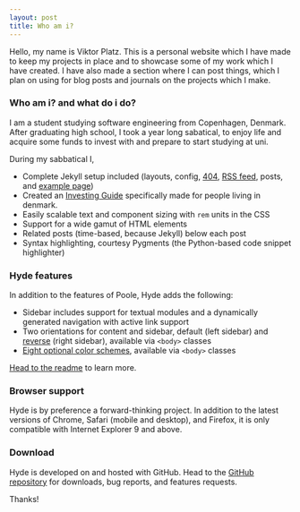 ```yaml
---
layout: post
title: Who am i?
---
```


Hello, my name is Viktor Platz. This is a personal website which I have made to keep my projects in place and to showcase some of my work which I have created. I have also made a section where I can post things, which I plan on using for blog posts and journals on the projects which I make.

### Who am i? and what do i do?

I am a student studying software engineering from Copenhagen, Denmark. After graduating high school, I took a year long sabatical, to enjoy life and acquire some funds to invest with and prepare to start studying at uni.

During my sabbatical I,
* Complete Jekyll setup included (layouts, config, [404](/404), [RSS feed](/atom.xml), posts, and [example page](/about))
* Created an [Investing Guide](/investingguide/) specifically made for people living in denmark.
* Easily scalable text and component sizing with `rem` units in the CSS
* Support for a wide gamut of HTML elements
* Related posts (time-based, because Jekyll) below each post
* Syntax highlighting, courtesy Pygments (the Python-based code snippet highlighter)

### Hyde features

In addition to the features of Poole, Hyde adds the following:

* Sidebar includes support for textual modules and a dynamically generated navigation with active link support
* Two orientations for content and sidebar, default (left sidebar) and [reverse](https://github.com/poole/lanyon#reverse-layout) (right sidebar), available via `<body>` classes
* [Eight optional color schemes](https://github.com/poole/hyde#themes), available via `<body>` classes

[Head to the readme](https://github.com/poole/hyde#readme) to learn more.

### Browser support

Hyde is by preference a forward-thinking project. In addition to the latest versions of Chrome, Safari (mobile and desktop), and Firefox, it is only compatible with Internet Explorer 9 and above.

### Download

Hyde is developed on and hosted with GitHub. Head to the <a href="https://github.com/poole/hyde">GitHub repository</a> for downloads, bug reports, and features requests.

Thanks!
